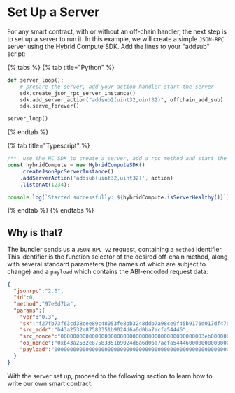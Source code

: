 # Set Up a Server

For any smart contract, with or without an off-chain handler, the next step is to set up a server to run it. In this example, we will create a simple `JSON-RPC` server using the Hybrid Compute SDK. Add the lines to your "addsub" script:

{% tabs %}
{% tab title="Python" %} 
```python
def server_loop():
    # prepare the server, add your action handler start the server
    sdk.create_json_rpc_server_instance()
    sdk.add_server_action("addsub2(uint32,uint32)", offchain_add_sub)
    sdk.serve_forever()

server_loop()
```

{% endtab %}

{% tab title="Typescript" %}
```typescript
/**  use the HC SDK to create a server, add a rpc method and start the server */
const hybridCompute = new HybridComputeSDK()
    .createJsonRpcServerInstance()
    .addServerAction('addsub(uint32,uint32)', action)
    .listenAt(1234);

console.log(`Started successfully: ${hybridCompute.isServerHealthy()}`)
```
{% endtab %}
{% endtabs %}

## Why is that?

The bundler sends us a `JSON-RPC v2` request, containing a `method` identifier. This identifier is the function selector of the desired off-chain method, along with several standard parameters (the names of which are subject to change) and a `payload` which contains the ABI-encoded request data:

``` JSON
{
  "jsonrpc":"2.0",
  "id":0,
  "method":"97e0d7ba",
  "params":{
    "ver":"0.3",
    "sk":"f27fb73f63cd38cee89c48053fe8bb3248ddb7a98ce9f45b9176d017df47d9ce",
    "src_addr":"b43a2532e87583351b9024d6a6d0ba7acfa54446",
    "src_nonce":"0000000000000000000000000000000000000000000003eb0000000000000003",
    "oo_nonce":"0xb43a2532e87583351b9024d6a6d0ba7acfa544460000000000000003",
    "payload":"00000000000000000000000000000000000000000000000000000000000000020000000000000000000000000000000000000000000000000000000000000001"
  }
}
```

With the server set up, proceed to the following section to learn how to write our own smart contract.
